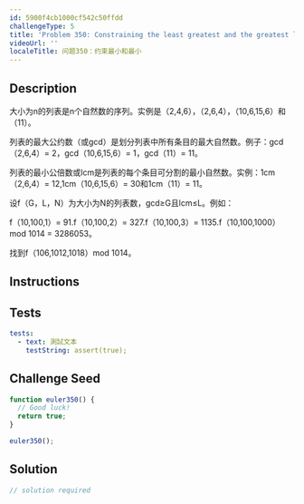 ```yaml
---
id: 5900f4cb1000cf542c50ffdd
challengeType: 5
title: 'Problem 350: Constraining the least greatest and the greatest least'
videoUrl: ''
localeTitle: 问题350：约束最小和最小
---
```


## Description
<section id="description">大小为n的列表是n个自然数的序列。实例是（2,4,6），（2,6,4），（10,6,15,6）和（11）。 <p>列表的最大公约数（或gcd）是划分列表中所有条目的最大自然数。例子：gcd（2,6,4）= 2，gcd（10,6,15,6）= 1，gcd（11）= 11。 </p><p>列表的最小公倍数或lcm是列表的每个条目可分割的最小自然数。实例：1cm（2,6,4）= 12,1cm（10,6,15,6）= 30和1cm（11）= 11。 </p><p>设f（G，L，N）为大小为N的列表数，gcd≥G且lcm≤L。例如： </p><p> f（10,100,1）= 91.f（10,100,2）= 327.f（10,100,3）= 1135.f（10,100,1000）mod 1014 = 3286053。 </p><p>找到f（106,1012,1018）mod 1014。 </p></section>

## Instructions
<section id="instructions">
</section>

## Tests
<section id='tests'>

```yml
tests:
  - text: 測試文本
    testString: assert(true);

```

</section>

## Challenge Seed
<section id='challengeSeed'>

<div id='js-seed'>

```js
function euler350() {
  // Good luck!
  return true;
}

euler350();

```

</div>



</section>

## Solution
<section id='solution'>

```js
// solution required
```
</section>
